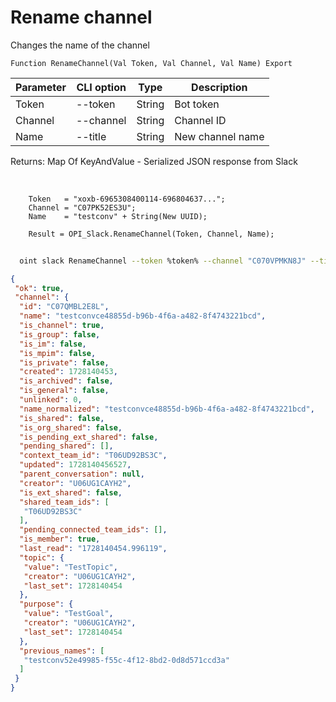 ﻿---
sidebar_position: 13
---

# Rename channel
 Changes the name of the channel



`Function RenameChannel(Val Token, Val Channel, Val Name) Export`

  | Parameter | CLI option | Type | Description |
  |-|-|-|-|
  | Token | --token | String | Bot token |
  | Channel | --channel | String | Channel ID |
  | Name | --title | String | New channel name |

  
  Returns:  Map Of KeyAndValue - Serialized JSON response from Slack

<br/>




```bsl title="Code example"
    Token   = "xoxb-6965308400114-696804637...";
    Channel = "C07PK52ES3U";
    Name    = "testconv" + String(New UUID);

    Result = OPI_Slack.RenameChannel(Token, Channel, Name);
```



```sh title="CLI command example"
    
  oint slack RenameChannel --token %token% --channel "C070VPMKN8J" --title %title%

```

```json title="Result"
{
 "ok": true,
 "channel": {
  "id": "C07QMBL2E8L",
  "name": "testconvce48855d-b96b-4f6a-a482-8f4743221bcd",
  "is_channel": true,
  "is_group": false,
  "is_im": false,
  "is_mpim": false,
  "is_private": false,
  "created": 1728140453,
  "is_archived": false,
  "is_general": false,
  "unlinked": 0,
  "name_normalized": "testconvce48855d-b96b-4f6a-a482-8f4743221bcd",
  "is_shared": false,
  "is_org_shared": false,
  "is_pending_ext_shared": false,
  "pending_shared": [],
  "context_team_id": "T06UD92BS3C",
  "updated": 1728140456527,
  "parent_conversation": null,
  "creator": "U06UG1CAYH2",
  "is_ext_shared": false,
  "shared_team_ids": [
   "T06UD92BS3C"
  ],
  "pending_connected_team_ids": [],
  "is_member": true,
  "last_read": "1728140454.996119",
  "topic": {
   "value": "TestTopic",
   "creator": "U06UG1CAYH2",
   "last_set": 1728140454
  },
  "purpose": {
   "value": "TestGoal",
   "creator": "U06UG1CAYH2",
   "last_set": 1728140454
  },
  "previous_names": [
   "testconv52e49985-f55c-4f12-8bd2-0d8d571ccd3a"
  ]
 }
}
```
